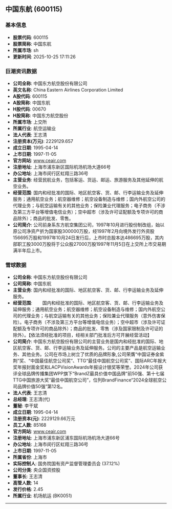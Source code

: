 ## 中国东航 (600115)

### 基本信息

- **股票代码**: 600115
- **股票简称**: 中国东航
- **所属市场**: sh
- **更新时间**: 2025-10-25 17:11:26

### 巨潮资讯数据

- **公司全称**: 中国东方航空股份有限公司
- **英文名称**: China Eastern Airlines Corporation Limited
- **A股代码**: 600115
- **A股简称**: 中国东航
- **H股代码**: 00670
- **H股简称**: 中国东方航空股份
- **所属市场**: 上交所
- **所属行业**: 航空运输业
- **法人代表**: 王志清
- **注册资本(万元)**: 2229129.657
- **成立日期**: 1995-04-14
- **上市日期**: 1997-11-05
- **官方网站**: www.ceair.com
- **注册地址**: 上海市浦东新区国际机场机场大道66号
- **办公地址**: 上海市闵行区虹翔三路36号
- **主营业务**: 经营民航业务，包括客运、货运、邮运、旅游服务及其他延伸的航空业务。
- **经营范围**: 国内和经批准的国际、地区航空客、货、邮、行李运输业务及延伸服务；通用航空业务；航空器维修；航空设备制造与维修；国内外航空公司的代理业务；与航空运输有关的其他业务；保险兼业代理服务；电子商务（不涉及第三方平台等增值电信业务）；空中超市（涉及许可证配额及专项许可的商品除外）；商品的批发、零售。
- **公司简介**: 公司前身系东方航空集团公司，1997年10月进行股份制改组，始以原公司净资产折为国家股300000万股，经1997年2月向境外发行外资股156695万股和1997年10月24日发行后，上市时总股本达486695万股，其内部职工股3000万股将于公众股27000万股1997年11月5日在上交所上市交易期满半年后上市。

### 雪球数据

- **公司全称**: 中国东方航空股份有限公司
- **公司简称**: 中国东航
- **主营业务**: 国内和经批准的国际、地区航空客、货、邮、行李运输业务及延伸服务。
- **经营范围**: 　　国内和经批准的国际、地区航空客、货、邮、行李运输业务及延伸服务；通用航空业务；航空器维修；航空设备制造与维修；国内外航空公司的代理业务；与航空运输有关的其他业务；保险兼业代理服务（意外伤害保险）。电子商务（不涉及第三方平台等增值电信业务）；空中超市（涉及许可证配额及专项许可的商品除外）；商品的批发、零售（涉及国家限制及许可证的除外）。【依法须经批准的项目，经相关部门批准后方可开展经营活动】
- **公司简介**: 中国东方航空股份有限公司的主营业务是国内和经批准的国际、地区航空客、货、邮、行李运输业务及延伸服务。公司的主要产品是航空运输业务、其他业务。公司在市场上树立了优质的品牌形象,公司荣膺“中国证券金紫荆”奖、“中国最佳航空公司奖”、TTG“最佳中国航空公司奖”、国际ARC年报大奖年报封面金奖和LACPVisionAwards年报设计银奖等荣誉。2024年公司获评全球品牌传播集团WPP旗下“BrandZ最具价值中国品牌”前50强、第十七届TTG中国旅游大奖“最佳中国航空公司”，位列BrandFinance“2024全球航空公司品牌价值50强”第12名。
- **法人代表**: 王志清
- **总经理**: 王志清(代)
- **董秘**: 李干斌
- **成立日期**: 1995-04-14
- **注册资本(元)**: 2229129.66万元
- **员工人数**: 85168
- **官方网站**: www.ceair.com
- **注册地址**: 上海市浦东新区浦东国际机场机场大道66号
- **办公地址**: 上海市闵行区虹翔三路36号
- **上市日期**: 1997-11-05
- **所属省份**: 上海市
- **实际控制人**: 国务院国有资产监督管理委员会 (37.12%)
- **公司分类**: 央企国资控股
- **董事长**: 王志清
- **高管人数**: 14
- **发行价格**: 2.45
- **所属行业**: 机场航运 (BK0051)

---